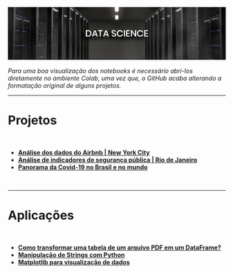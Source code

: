 <img src="data-science/arquivos/imagens/banner.jpg">

<i>Para uma boa visualização dos notebooks é necessário abri-los diretamente no ambiente Colab, uma vez que, o GitHub acaba alterando a formatação original de alguns projetos.</i>
</br>
<hr>

<h1><b>Projetos</b></h1>
</br>
<ul>
  <li><b><a href="https://colab.research.google.com/github/joaovictor-loureiro/data-science/blob/master/projeto-1_analise_dados_airbnb_new_york_city.ipynb" target="_blank">Análise dos dados do Airbnb | New York City</a></b> </li>
  <li><b><a href="https://colab.research.google.com/github/joaovictor-loureiro/data-science/blob/master/projeto-2_analise_dados_seguranca_publica_rio_de_janeiro.ipynb" target="_blank">Análise de indicadores de segurança pública | Rio de Janeiro</a></b> </li>
  <li><b><a href="https://colab.research.google.com/github/joaovictor-loureiro/data-science/blob/master/projeto-3_panorama_da_Covid_19_no_Brasil_e_no_mundo.ipynb" target="_blank">Panorama da Covid-19 no Brasil e no mundo</a></b> </li>
</ul>
</br>
<hr>

<h1><b>Aplicações</b></h1>
</br>
<ul>
  <li><b><a href="data-science/aplicacoes/Como_transformar_uma_tabela_de_um_arquivo_pdf_em_um_dataframe.ipynb" target="_blank">Como transformar uma tabela de um arquivo PDF em um DataFrame?</a></b> </li>
  <li><b><a href="data-science/aplicacoes/Manipulacao_de_strings.ipynb" target="_blank">Manipulação de Strings com Python</a></b> </li>
  <li><b><a href="data-science/aplicacoes/Matplotlib_para_visualiza%C3%A7%C3%A3o_de_dados.ipynb" target="_blank">Matplotlib para visualização de dados</a></b> </li>
</ul>
